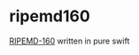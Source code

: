 # ripemd160
[RIPEMD-160](https://homes.esat.kuleuven.be/~bosselae/ripemd160.html) written in pure swift
